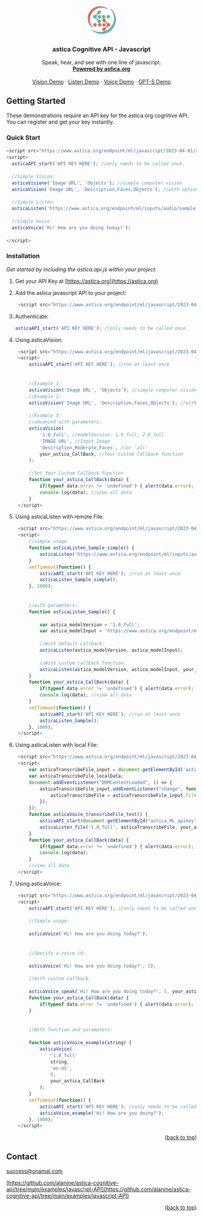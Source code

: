 <!-- Improved compatibility of back to top link: See: https://github.com/othneildrew/Best-README-Template/pull/73 -->
<a name="readme-top"></a>
<!--
*** Thanks for checking out the Best-README-Template. If you have a suggestion
*** that would make this better, please fork the repo and create a pull request
*** or simply open an issue with the tag "enhancement".
*** Don't forget to give the project a star!
*** Thanks again! Now go create something AMAZING! :D
-->



<!-- PROJECT SHIELDS -->
<!--
*** I'm using markdown "reference style" links for readability.
*** Reference links are enclosed in brackets [ ] instead of parentheses ( ).
*** See the bottom of this document for the declaration of the reference variables
*** for contributors-url, forks-url, etc. This is an optional, concise syntax you may use.
*** https://www.markdownguide.org/basic-syntax/#reference-style-links
-->


<!-- PROJECT LOGO -->
<br />
<div align="center">
  <a href="https://astica.org">
    <img src="examples/javascript-API/asset/img/icon.png" alt="astica" width="80" height="80">
  </a>

  <h3 align="center">astica Cognitive API - Javascript</h3>

  <p align="center">
    Speak, hear, and see with one line of javascript.
    <br />
    <a href="https://astica.org"><strong>Powered by astica.org</strong></a>
    <br />
    <br />
    <a href="https://www.astica.org/code-examples/javascript-API/asticaVision_sample.html" title="asticaVision demo">Vision Demo</a>
    ·
    <a href="https://www.astica.org/code-examples/javascript-API/asticaListen_sample.html" title="asticaListen demo">Listen Demo</a>
    ·
    <a href="https://www.astica.org/code-examples/javascript-API/asticaVoice_sample.html" title="asticaVoice demo">Voice Demo</a>
    ·
    <a href="https://www.astica.org/code-examples/javascript-API/asticaGPT_sample.html" title="asticaGPT demo">GPT-S Demo</a>
  </p>
</div>





<!-- GETTING STARTED -->
## Getting Started

These demonstrations require an API key for the astica.org cognitive API. You can register and get your key instantly.

### Quick Start


  ```js
<script src="https://www.astica.org/endpoint/ml/javascript/2023-04-01/astica.api.js"></script>
<script>
    asticaAPI_start('API KEY HERE'); //only needs to be called once.        
    
    //Simple Vision:      
    asticaVisione('Image URL', 'Objects'); //simple computer vision  
    asticaVision('Image URL', 'Description,Faces,Objects'); //with options:
    
    //Simple Listen:      
    asticaListen('https://www.astica.org/endpoint/ml/inputs/audio/sample_1.wav'); 
    
    //Simple Voice:      
    asticaVoice('Hi! How are you doing today?');
    
</script>
  ```

### Installation

_Get started by including the astica.api.js within your project._

1. Get your API Key at [https://astica.org](https://astica.org)
2. Add the astica javascript API to your project:


   ```js
    <script src="https://www.astica.org/endpoint/ml/javascript/2023-04-01/astica.api.js"></script>
   ```
   
3. Authenticate:


   ```js
   asticaAPI_start('API KEY HERE'); //only needs to be called once.      
   ```
   
4. Using asticaVision:



   ```js
    <script src="https://www.astica.org/endpoint/ml/javascript/2023-04-01/astica.api.js"></script>
    <script>
        asticaAPI_start('API KEY HERE'); //run at least once    

       
        //Example 1:   
        asticaVision('Image URL', 'Objects'); //simple computer vision  
        //Example 2:   
        asticaVision('Image URL', 'Description,Faces,Objects'); //with options:
      
        //Example 3:      
        //advanced with parameters:
        asticaVision(
            '1.0_full', //modelVersion: 1.0_full, 2.0_full
            'IMAGE URL', //Input Image
            'Description,Moderate,Faces', //or 'all'
            your_astica_CallBack, //Your Custom Callback function
        ); 
        
        //Set Your Custom Callback Function 
        function your_astica_CallBack(data) {   
            if(typeof data.error != 'undefined') { alert(data.error); }         
            console.log(data); //view all data
        }	   
    </script>
   ```
   
5. Using asticaListen with remote File:


   ```js
    <script src="https://www.astica.org/endpoint/ml/javascript/2023-04-01/astica.api.js"></script>
    <script>
        //simple usage
        function asticaListen_Sample_simple() {  
            asticaListen('https://www.astica.org/endpoint/ml/inputs/audio/sample_1.wav'); 
        }       
        setTimeout(function() { 
            asticaAPI_start('API KEY HERE'); //run at least once    
            asticaListen_Sample_simple();  
        }, 2000);
        
        
        //with parameters:
        function asticaListen_Sample() {  
            
            var astica_modelVersion = '1.0_full';
            var astica_modelInput = 'https://www.astica.org/endpoint/ml/inputs/audio/sample_1.wav';
         
            //With default callback:
            asticaListen(astica_modelVersion, astica_modelInput); 
            
            //With custom callback function:
            asticaListen(astica_modelVersion, astica_modelInput, your_astica_CallBack);          
        }    
        function your_astica_CallBack(data) {   
            if(typeof data.error != 'undefined') { alert(data.error); }         
            console.log(data); //view all data
        }	
        setTimeout(function() { 
            asticaAPI_start('API KEY HERE'); //run at least once    
            asticaListen_Sample(); 
        }, 1000);
    </script>
   ```
   
6. Using asticaListen with local File:


   ```js
    <script src="https://www.astica.org/endpoint/ml/javascript/2023-04-01/astica.api.js"></script>
    <script>
        var asticaTranscribeFile_input = document.getElementById('astica_ML_voice_input');     
        var asticaTranscribeFile_localData;
        document.addEventListener("DOMContentLoaded", () => {                    
            asticaTranscribeFile_input.addEventListener("change", function () {
                asticaTranscribeFile = asticaTranscribeFile_input.files[0];
            });
        });
        function asticaVoice_transcribeFile_test() {
            asticaAPI_start(document.getElementById("astica_ML_apikey").value); //only needs to be called once.   
            asticaListen_file('1.0_full', asticaTranscribeFile, your_astica_CallBack);                
        } 
        function your_astica_CallBack(data) {     
            if(typeof data.error != 'undefined') { alert(data.error); return; }
            console.log(data);
        }	
        //view all data
    </script>


   ```
   
7. Using asticaVoice:


   ```js
    <script src="https://www.astica.org/endpoint/ml/javascript/2023-04-01/astica.api.js"></script>
    <script>
        asticaAPI_start('API KEY HERE'); //only needs to be called once.        
        
        //Simple usage:  
        
        asticaVoice('Hi! How are you doing today?');
        
        
        //Specify a voice id:
        
        asticaVoice('Hi! How are you doing today?', 5);
        
        //With custom callback:
        
        asticaVoice_speak('Hi! How are you doing today?', 5, your_astica_CallBack);   
        function your_astica_CallBack(data) {     
            if(typeof data.error != 'undefined') { alert(data.error); return; }      
        }	
          
          
        //With function and paramaters:
        
        function asticaVoice_example(string) {
            asticaVoice(
                '1.0_full'
                string,
                'en-US', 
                0, 
                your_astica_CallBack
            );               
        } 
        setTimeout(function() { 
            asticaAPI_start('API KEY HERE'); //only needs to be called once.   
            asticaVoice_example('Hi! How are you doing?'); 
        }, 1000);
    </script>
   ```
   

<p align="right">(<a href="#readme-top">back to top</a>)</p>




<!-- CONTACT -->
## Contact

success@onamal.com

[https://github.com/alanine/astica-cognitive-api/tree/main/examples/javascript-API](https://github.com/alanine/astica-cognitive-api/tree/main/examples/javascript-API)

<p align="right">(<a href="#readme-top">back to top</a>)</p>



<!-- MARKDOWN LINKS & IMAGES -->
<!-- https://www.markdownguide.org/basic-syntax/#reference-style-links -->
[contributors-shield]: https://img.shields.io/github/contributors/othneildrew/Best-README-Template.svg?style=for-the-badge
[contributors-url]: https://github.com/othneildrew/Best-README-Template/graphs/contributors
[forks-shield]: https://img.shields.io/github/forks/othneildrew/Best-README-Template.svg?style=for-the-badge
[forks-url]: https://github.com/othneildrew/Best-README-Template/network/members
[stars-shield]: https://img.shields.io/github/stars/othneildrew/Best-README-Template.svg?style=for-the-badge
[stars-url]: https://github.com/othneildrew/Best-README-Template/stargazers
[issues-shield]: https://img.shields.io/github/issues/othneildrew/Best-README-Template.svg?style=for-the-badge
[issues-url]: https://github.com/othneildrew/Best-README-Template/issues
[license-shield]: https://img.shields.io/github/license/othneildrew/Best-README-Template.svg?style=for-the-badge
[license-url]: https://github.com/othneildrew/Best-README-Template/blob/master/LICENSE.txt
[linkedin-shield]: https://img.shields.io/badge/-LinkedIn-black.svg?style=for-the-badge&logo=linkedin&colorB=555
[linkedin-url]: https://linkedin.com/in/othneildrew
[product-screenshot]: images/screenshot.png
[Next.js]: https://img.shields.io/badge/next.js-000000?style=for-the-badge&logo=nextdotjs&logoColor=white
[Next-url]: https://nextjs.org/
[React.js]: https://img.shields.io/badge/React-20232A?style=for-the-badge&logo=react&logoColor=61DAFB
[React-url]: https://reactjs.org/
[Vue.js]: https://img.shields.io/badge/Vue.js-35495E?style=for-the-badge&logo=vuedotjs&logoColor=4FC08D
[Vue-url]: https://vuejs.org/
[Angular.io]: https://img.shields.io/badge/Angular-DD0031?style=for-the-badge&logo=angular&logoColor=white
[Angular-url]: https://angular.io/
[Svelte.dev]: https://img.shields.io/badge/Svelte-4A4A55?style=for-the-badge&logo=svelte&logoColor=FF3E00
[Svelte-url]: https://svelte.dev/
[Laravel.com]: https://img.shields.io/badge/Laravel-FF2D20?style=for-the-badge&logo=laravel&logoColor=white
[Laravel-url]: https://laravel.com
[Bootstrap.com]: https://img.shields.io/badge/Bootstrap-563D7C?style=for-the-badge&logo=bootstrap&logoColor=white
[Bootstrap-url]: https://getbootstrap.com
[JQuery.com]: https://img.shields.io/badge/jQuery-0769AD?style=for-the-badge&logo=jquery&logoColor=white
[JQuery-url]: https://jquery.com 
